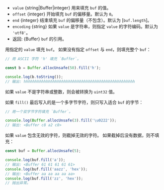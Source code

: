<!-- YAML
added: v0.5.0
changes:
  - version: v10.0.0
    pr-url: https://github.com/nodejs/node/pull/18790
    description: Negative `end` values throw an `ERR_INDEX_OUT_OF_RANGE` error.
  - version: v10.0.0
    pr-url: https://github.com/nodejs/node/pull/18129
    description: Attempting to fill a non-zero length buffer with a zero length
                 buffer triggers a thrown exception.
  - version: v10.0.0
    pr-url: https://github.com/nodejs/node/pull/17427
    description: Specifying an invalid string for `value` triggers a thrown
                 exception.
  - version: v5.7.0
    pr-url: https://github.com/nodejs/node/pull/4935
    description: The `encoding` parameter is supported now.
-->

* `value` {string|Buffer|integer} 用来填充 `buf` 的值。
* `offset` {integer} 开始填充 `buf` 的偏移量。默认为 `0`。
* `end` {integer} 结束填充 `buf` 的偏移量（不包含）。默认为 [`buf.length`]。
* `encoding` {string} 如果 `value` 是字符串，则指定 `value` 的字符编码。默认为 `'utf8'`。
* 返回: {Buffer} `buf` 的引用。

用指定的 `value` 填充 `buf`。
如果没有指定 `offset` 与 `end`，则填充整个 `buf`：

```js
// 用 ASCII 字符 'h' 填充 `Buffer`。

const b = Buffer.allocUnsafe(50).fill('h');

console.log(b.toString());
// 输出: hhhhhhhhhhhhhhhhhhhhhhhhhhhhhhhhhhhhhhhhhhhhhhhhhh
```

如果 `value` 不是字符串或整数，则会被转换为 `uint32` 值。

如果 `fill()` 最后写入的是一个多字节字符，则只写入适合 `buf` 的字节：

```js
// 用一个双字节字符填充 `Buffer`。

console.log(Buffer.allocUnsafe(3).fill('\u0222'));
// 输出: <Buffer c8 a2 c8>
```

如果 `value` 包含无效的字符，则截掉无效的字符。
如果截掉后没有数据，则不填充：

```js
const buf = Buffer.allocUnsafe(5);

console.log(buf.fill('a'));
// 输出: <Buffer 61 61 61 61 61>
console.log(buf.fill('aazz', 'hex'));
// 输出: <Buffer aa aa aa aa aa>
console.log(buf.fill('zz', 'hex'));
// 抛出异常。
```
